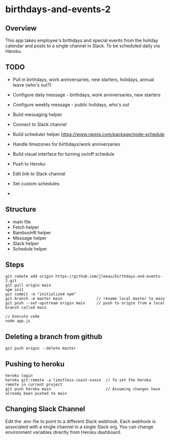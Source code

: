 # birthdays-and-events-2
## Overview
This app takes employee's birthdays and special events from the holiday calendar and posts to a single channel in Slack.
To be scheduled daily via Heroku.



## TODO
- Pull in birthdays, work anniversaries, new starters, holidays, annual leave (who's out?)
- Configure daily message - birthdays, work anniversaries, new starters
- Configure weekly message - public holidays, who's out
- Build messaging helper
- Connect to Slack channel
- Build scheduler helper https://www.npmjs.com/package/node-schedule
- Handle timezones for birthdays/work anniversaries
- Build visual interface for turning on/off schedule
- Push to Heroku

- Edit link to Slack channel
- Set custom schedules
- 


## Structure
- main file
- Fetch helper
- BambooHR helper
- Message helper
- Slack helper
- Schedule helper




## Steps
```
git remote add origin https://github.com/jleeau/birthdays-and-events-2.git
git pull origin main
npm init
git commit -m "initialized npm"
git branch -m master main               // rename local master to main
git push --set-upstream origin main     // push to origin from a local branch called main

// Execute code
node app.js
```

## Deleting a branch from github
```
git push origin --delete master
```

## Pushing to heroku
```
heroku login
heroku git:remote -a limitless-coast-xxxxx  // To set the heroku remote in current project
git push heroku main                        // Assuming changes have already been pushed to main
```


## Changing Slack Channel
Edit the .env file to point to a different Slack webhook. Each webhook is associated with a single channel in a single Slack org. You can change environment variables directly from Heroku dashboard.